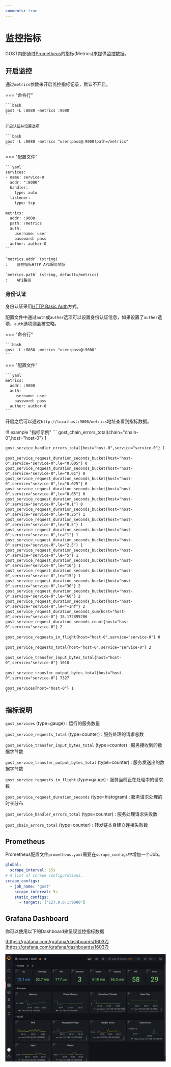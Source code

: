 ```yaml
---
comments: true
---
```


# 监控指标

GOST内部通过[Prometheus](https://prometheus.io/)的指标(Metrics)来提供监控数据。

## 开启监控

通过`metrics`参数来开启监控指标记录，默认不开启。

=== "命令行"

	```bash
	gost -L :8080 -metrics :9000
	```

	开启认证并设置选项

	```bash
	gost -L :8080 -metrics "user:pass@:9000?path=/metrics"
	```

=== "配置文件"

    ```yaml
	services:
	- name: service-0
	  addr: ":8080"
	  handler:
		type: auto
	  listener:
		type: tcp

	metrics:
	  addr: :9000
	  path: /metrics
	  auth:
	    username: user
		password: pass
	  auther: auther-0
	```

	`metrics.addr` (string)
	:    监控指标HTTP API服务地址

	`metrics.path` (string, default=/metrics)
	:    API路径

### 身份认证

身份认证采用[HTTP Basic Auth](https://en.wikipedia.org/wiki/Basic_access_authentication)方式。

配置文件中通过`auth`或`auther`选项可以设置身份认证信息，如果设置了`auther`选项，`auth`选项则会被忽略。

=== "命令行"

    ```bash
    gost -L :8080 -metrics "user:pass@:9000"
    ```

=== "配置文件"

    ```yaml
    metrics:
      addr: :9000
      auth:
        username: user
        password: pass
      auther: auther-0
    ```

开启之后可以通过`http://localhost:9000/metrics`地址查看到指标数据。

!!! example "指标示例"
    ```
    gost_chain_errors_total{chain="chain-0",host="host-0"} 1

	gost_service_handler_errors_total{host="host-0",service="service-0"} 1

	gost_service_request_duration_seconds_bucket{host="host-0",service="service-0",le="0.005"} 0
	gost_service_request_duration_seconds_bucket{host="host-0",service="service-0",le="0.01"} 0
	gost_service_request_duration_seconds_bucket{host="host-0",service="service-0",le="0.025"} 0
	gost_service_request_duration_seconds_bucket{host="host-0",service="service-0",le="0.05"} 0
	gost_service_request_duration_seconds_bucket{host="host-0",service="service-0",le="0.1"} 0
	gost_service_request_duration_seconds_bucket{host="host-0",service="service-0",le="0.25"} 1
	gost_service_request_duration_seconds_bucket{host="host-0",service="service-0",le="0.5"} 1
	gost_service_request_duration_seconds_bucket{host="host-0",service="service-0",le="1"} 1
	gost_service_request_duration_seconds_bucket{host="host-0",service="service-0",le="2.5"} 1
	gost_service_request_duration_seconds_bucket{host="host-0",service="service-0",le="5"} 1
	gost_service_request_duration_seconds_bucket{host="host-0",service="service-0",le="10"} 1
	gost_service_request_duration_seconds_bucket{host="host-0",service="service-0",le="15"} 1
	gost_service_request_duration_seconds_bucket{host="host-0",service="service-0",le="30"} 2
	gost_service_request_duration_seconds_bucket{host="host-0",service="service-0",le="60"} 2
	gost_service_request_duration_seconds_bucket{host="host-0",service="service-0",le="+Inf"} 2
	gost_service_request_duration_seconds_sum{host="host-0",service="service-0"} 15.172895206
	gost_service_request_duration_seconds_count{host="host-0",service="service-0"} 2

	gost_service_requests_in_flight{host="host-0",service="service-0"} 0

	gost_service_requests_total{host="host-0",service="service-0"} 2

	gost_service_transfer_input_bytes_total{host="host-0",service="service-0"} 1018

	gost_service_transfer_output_bytes_total{host="host-0",service="service-0"} 7327

	gost_services{host="host-0"} 1
	```

## 指标说明

`gost_services` (type=gauge)
:    运行的服务数量

`gost_service_requests_total` (type=counter)
:    服务处理的请求总数

`gost_service_transfer_input_bytes_total` (type=counter)
:    服务接收到的数据字节数

`gost_service_transfer_output_bytes_total` (type=counter)
:    服务发送出的数据字节数

`gost_service_requests_in_flight` (type=gauge)
:    服务当前正在处理中的请求数

`gost_service_request_duration_seconds` (type=histogram)
:    服务请求处理的时长分布

`gost_service_handler_errors_total` (type=counter)
:    服务处理请求失败数

`gost_chain_errors_total` (type=counter)
:    转发链本身建立连接失败数

## Prometheus

Prometheus配置文件`prometheus.yaml`需要在`scrape_configs`中增加一个Job。

```yaml hl_lines="5 6 7 8"
global:
  scrape_interval: 15s 
# A list of scrape configurations.
scrape_configs:
  - job_name: 'gost'
    scrape_interval: 5s
    static_configs:
      - targets: ['127.0.0.1:9000']
```

## Grafana Dashboard

你可以使用以下的Dashboard来呈现监控指标数据

[https://grafana.com/grafana/dashboards/16037](https://grafana.com/grafana/dashboards/16037)

![GOST Dashboard](../images/dashboard.png)